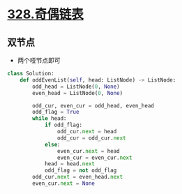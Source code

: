 # [328.奇偶链表](https://leetcode-cn.com/problems/odd-even-linked-list/)

## 双节点
+ 两个哑节点即可

``` python
class Solution:
    def oddEvenList(self, head: ListNode) -> ListNode:
        odd_head = ListNode(0, None)
        even_head = ListNode(0, None)

        odd_cur, even_cur = odd_head, even_head
        odd_flag = True
        while head:
            if odd_flag:
                odd_cur.next = head
                odd_cur = odd_cur.next
            else:
                even_cur.next = head
                even_cur = even_cur.next
            head = head.next
            odd_flag = not odd_flag
        odd_cur.next = even_head.next
        even_cur.next = None
```